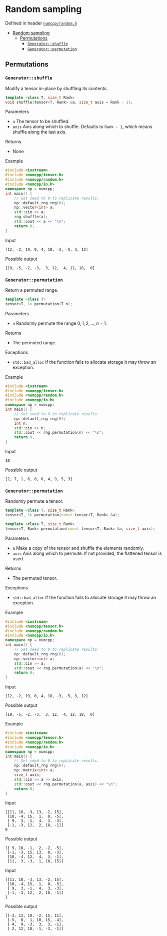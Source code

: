 # Random sampling

Defined in header [`numcpp/random.h`](/include/numcpp/random.h)

- [Random sampling](#random-sampling)
  - [Permutations](#permutations)
    - [`Generator::shuffle`](#generatorshuffle)
    - [`Generator::permutation`](#generatorpermutation)

## Permutations

### `Generator::shuffle`

Modify a tensor in-place by shuffling its contents.
```cpp
template <class T, size_t Rank>
void shuffle(tensor<T, Rank> &a, size_t axis = Rank - 1);
```

Parameters

* `a` The tensor to be shuffled.
* `axis` Axis along which to shuffle. Defaults to `Rank - 1`, which means
shuffle along the last axis.

Returns

* None

Example

```cpp
#include <iostream>
#include <numcpp/tensor.h>
#include <numcpp/random.h>
#include <numcpp/io.h>
namespace np = numcpp;
int main() {
    // Set seed to 0 to replicate results.
    np::default_rng rng(0);
    np::vector<int> a;
    std::cin >> a;
    rng.shuffle(a);
    std::cout << a << "\n";
    return 0;
}
```

Input

```
[12, -2, 19, 0, 4, 18, -3, -5, 3, 12]
```

Possible output

```
[19, -5, -2, -3,  3, 12,  4, 12, 18,  0]
```

### `Generator::permutation`

Return a permuted range.
```cpp
template <class T>
tensor<T, 1> permutation(T n);
```

Parameters

* `n` Randomly permute the range $0, 1, 2, \ldots, n - 1.$

Returns

* The permuted range.

Exceptions

* `std::bad_alloc` If the function fails to allocate storage it may throw an
exception.

Example

```cpp
#include <iostream>
#include <numcpp/tensor.h>
#include <numcpp/random.h>
#include <numcpp/io.h>
namespace np = numcpp;
int main() {
    // Set seed to 0 to replicate results.
    np::default_rng rng(0);
    int n;
    std::cin >> n;
    std::cout << rng.permutation(n) << "\n";
    return 0;
}
```

Input

```
10
```

Possible output

```
[2, 7, 1, 6, 8, 0, 4, 9, 5, 3]
```

<h3><code>Generator::permutation</code></h3>

Randomly permute a tensor.
```cpp
template <class T, size_t Rank>
tensor<T, 1> permutation(const tensor<T, Rank> &a);

template <class T, size_t Rank>
tensor<T, Rank> permutation(const tensor<T, Rank> &a, size_t axis);
```

Parameters

* `a` Make a copy of the tensor and shuffle the elements randomly.
* `axis` Axis along which to permute. If not provided, the flattened tensor is
used.

Returns

* The permuted tensor.

Exceptions

* `std::bad_alloc` If the function fails to allocate storage it may throw an
exception.

Example

```cpp
#include <iostream>
#include <numcpp/tensor.h>
#include <numcpp/random.h>
#include <numcpp/io.h>
namespace np = numcpp;
int main() {
    // Set seed to 0 to replicate results.
    np::default_rng rng(0);
    np::vector<int> a;
    std::cin >> a;
    std::cout << rng.permutation(a) << "\n";
    return 0;
}
```

Input

```
[12, -2, 19, 0, 4, 18, -3, -5, 3, 12]
```

Possible output

```
[19, -5, -2, -3,  3, 12,  4, 12, 18,  0]
```

Example

```cpp
#include <iostream>
#include <numcpp/tensor.h>
#include <numcpp/random.h>
#include <numcpp/io.h>
namespace np = numcpp;
int main() {
    // Set seed to 0 to replicate results.
    np::default_rng rng(0);
    np::matrix<int> a;
    size_t axis;
    std::cin >> a >> axis;
    std::cout << rng.permutation(a, axis) << "\n";
    return 0;
}
```

Input

```
[[11, 18, -3, 13, -2, 15],
 [10, -4, 15,  1,  0, -5],
 [ 9,  3, -1,  4,  3, -3],
 [-1, -3, 12,  2, 18, -1]]
0
```

Possible output

```
[[ 9, 18, -1,  2, -2, -5],
 [-1, -3, 15, 13,  0, -3],
 [10, -4, 12,  4,  3, -1],
 [11,  3, -3,  1, 18, 15]]
```

Input

```
[[11, 18, -3, 13, -2, 15],
 [10, -4, 15,  1,  0, -5],
 [ 9,  3, -1,  4,  3, -3],
 [-1, -3, 12,  2, 18, -1]]
1
```

Possible output

```
[[-3, 13, 18, -2, 15, 11],
 [-5,  0,  1, 10, 15, -4],
 [ 4,  9, -3,  3,  3, -1],
 [ 2, 12, 18, -1, -3, -1]]
```
